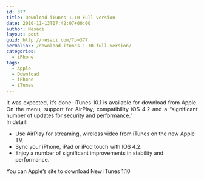 ```yaml
---
id: 377
title: Download iTunes 1.10 Full Version
date: 2010-11-13T07:42:07+00:00
author: Nesaci
layout: post
guid: http://nesaci.com/?p=377
permalink: /download-itunes-1-10-full-version/
categories:
  - iPhone
tags:
  - Apple
  - Download
  - iPhone
  - iTunes
---
```

<p style="text-align: justify;">
  It was expected, it&#8217;s done: iTunes 10.1 is available for download from Apple. On the menu, support for AirPlay, compatibility iOS 4.2 and a &#8220;significant number of updates for security and performance.&#8221;<br /> In detail:
</p>

  * Use AirPlay for streaming, wireless video from iTunes on the new Apple TV.
  * Sync your iPhone, iPad or iPod touch with IOS 4.2.
  * Enjoy a number of significant improvements in stability and performance.

<p style="text-align: justify;">
  You can Apple&#8217;s site to download New iTunes 1.10
</p>